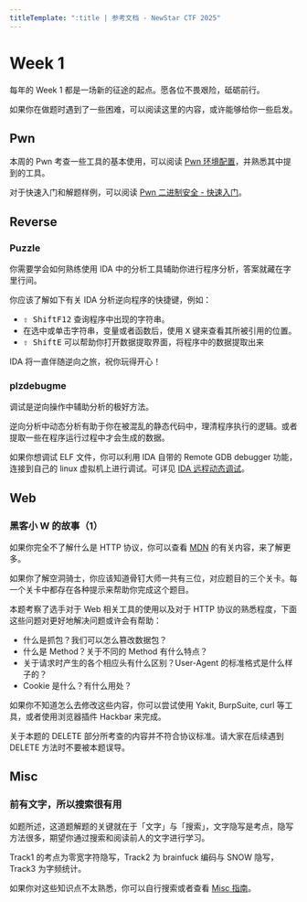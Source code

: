 ```yaml
---
titleTemplate: ":title | 参考文档 - NewStar CTF 2025"
---
```


<script setup>
import Container from '@/components/docs/Container.vue'
</script>

# Week 1

每年的 Week 1 都是一场新的征途的起点。愿各位不畏艰险，砥砺前行。

如果你在做题时遇到了一些困难，可以阅读这里的内容，或许能够给你一些启发。

## Pwn

本周的 Pwn 考查一些工具的基本使用，可以阅读 [Pwn 环境配置](/learn/configure-pwn)，并熟悉其中提到的工具。

对于快速入门和解题样例，可以阅读 [Pwn 二进制安全 - 快速入门](/learn/pwn)。

## Reverse

### Puzzle

你需要学会如何熟练使用 IDA 中的分析工具辅助你进行程序分析，答案就藏在字里行间。

你应该了解如下有关 IDA 分析逆向程序的快捷键，例如：

- <kbd>⇧ Shift</kbd><kbd>F12</kbd> 查询程序中出现的字符串。
- 在选中或单击字符串，变量或者函数后，使用 <kbd>X</kbd> 键来查看其所被引用的位置。
- <kbd>⇧ Shift</kbd><kbd>E</kbd> 可以帮助你打开数据提取界面，将程序中的数据提取出来

IDA 将一直伴随逆向之旅，祝你玩得开心！

### plzdebugme

调试是逆向操作中辅助分析的极好方法。

逆向分析中动态分析有助于你在被混乱的静态代码中，理清程序执行的逻辑。或者提取一些在程序运行过程中才会生成的数据。

如果你想调试 ELF 文件，你可以利用 IDA 自带的 Remote GDB debugger 功能，连接到自己的 linux 虚拟机上进行调试。可详见 [IDA 远程动态调试](https://blog.csdn.net/m0_46296905/article/details/115794076)。

## Web

### 黑客小 W 的故事（1）

<Container type='tip'>

如果你完全不了解什么是 HTTP 协议，你可以查看 [MDN](https://developer.mozilla.org/zh-CN/) 的有关内容，来了解更多。

</Container>

如果你了解空洞骑士，你应该知道骨钉大师一共有三位，对应题目的三个关卡。每一个关卡中都存在各种提示来帮助你完成这个题目。

本题考察了选手对于 Web 相关工具的使用以及对于 HTTP 协议的熟悉程度，下面这些问题对更好地解决问题或许会有帮助：

- 什么是抓包？我们可以怎么篡改数据包？
- 什么是 Method？关于不同的 Method 有什么特点？
- 关于请求时产生的各个相应头有什么区别？User-Agent 的标准格式是什么样子的？
- Cookie 是什么？有什么用处？

如果你不知道怎么去修改这些内容，你可以尝试使用 Yakit, BurpSuite, curl 等工具，或者使用浏览器插件 Hackbar 来完成。

<Container type='info'>

关于本题的 DELETE 部分所考查的内容并不符合协议标准。请大家在后续遇到 DELETE 方法时不要被本题误导。

</Container>

## Misc

### 前有文字，所以搜索很有用

如题所述，这道题解题的关键就在于「文字」与「搜索」，文字隐写是考点，隐写方法很多，期望你通过搜索和阅读前人的文字进行学习。


Track1 的考点为零宽字符隐写，Track2 为 brainfuck 编码与 SNOW 隐写，Track3 为字频统计。

如果你对这些知识点不太熟悉，你可以自行搜索或者查看 [Misc 指南](/learn/misc)。
